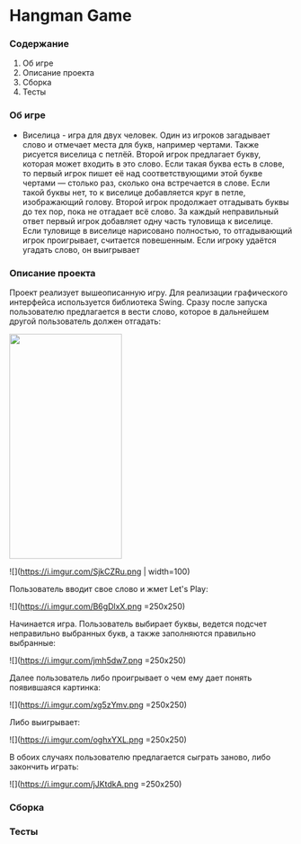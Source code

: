 # Hangman Game


### Содержание
 
1. Об игре
2. Описание проекта
3. Сборка
6. Тесты

### Об игре

* Виселица - игра для двух человек. Один из игроков загадывает слово и отмечает места для букв, например чертами. Также рисуется виселица с петлёй. Второй игрок предлагает букву, которая может входить в это слово. Если такая буква есть в слове, то первый игрок пишет её над соответствующими этой букве чертами — столько раз, сколько она встречается в слове. Если такой буквы нет, то к виселице добавляется круг в петле, изображающий голову. Второй игрок продолжает отгадывать буквы до тех пор, пока не отгадает всё слово. За каждый неправильный ответ первый игрок добавляет одну часть туловища к виселице. Если туловище в виселице нарисовано полностью, то отгадывающий игрок проигрывает, считается повешенным. Если игроку удаётся угадать слово, он выигрывает 

### Описание проекта

Проект реализует вышеописанную игру. Для реализации графического интерфейса используется библиотека Swing. Сразу после запуска пользователю предлагается в вести слово, которое в дальнейшем другой пользователь должен отгадать:


<img src="https://i.imgur.com/SjkCZRu.png" data-canonical-src="https://i.imgur.com/SjkCZRu.png" width="200" height="400" />

![](https://i.imgur.com/SjkCZRu.png | width=100)

Пользователь вводит свое слово и жмет Let's Play:

![](https://i.imgur.com/B6gDlxX.png =250x250)

Начинается игра. Пользователь выбирает буквы, ведется подсчет неправильно выбранных букв, а также заполняются правильно выбранные:

![](https://i.imgur.com/jmh5dw7.png =250x250)

Далее пользователь либо проигрывает о чем ему дает понять появившаяся картинка:

![](https://i.imgur.com/xg5zYmv.png =250x250)

Либо выигрывает:

![](https://i.imgur.com/oghxYXL.png =250x250)

В обоих случаях пользователю предлагается сыграть заново, либо закончить играть:

![](https://i.imgur.com/jJKtdkA.png =250x250)



### Сборка
### Тесты

